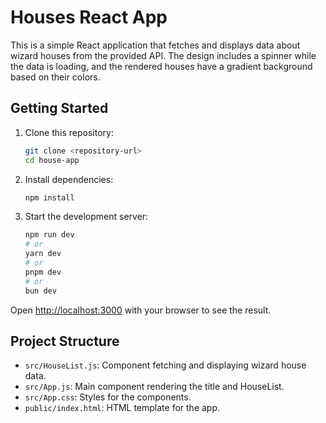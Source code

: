 # Houses React App
This is a simple React application that fetches and displays data about wizard houses from the provided API. The design includes a spinner while the data is loading, and the rendered houses have a gradient background based on their colors.

## Getting Started

1. Clone this repository:

   ```bash
   git clone <repository-url>
   cd house-app
   ```

2. Install dependencies:

   ```bash
   npm install

3. Start the development server:

   ```bash
   npm run dev
   # or
   yarn dev
   # or
   pnpm dev
   # or
   bun dev
   ```

Open [http://localhost:3000](http://localhost:3000) with your browser to see the result.

## Project Structure

- `src/HouseList.js`: Component fetching and displaying wizard house data.
- `src/App.js`: Main component rendering the title and HouseList.
- `src/App.css`: Styles for the components.
- `public/index.html`: HTML template for the app.

